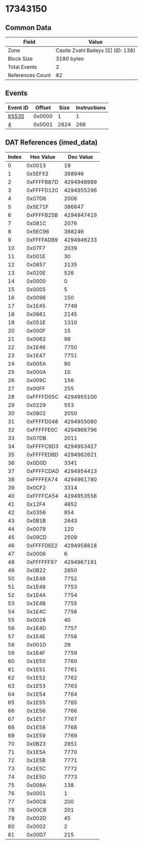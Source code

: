 # 17343150

## Common Data

| Field            | Value                              |
|------------------|------------------------------------|
| Zone             | Castle Zvahl Baileys [S] (ID: 138) |
| Block Size       | 3180 bytes                         |
| Total Events     | 2                                  |
| References Count | 82                                 |

## Events

| Event ID            | Offset   |   Size |   Instructions |
|---------------------|----------|--------|----------------|
| [65535](./65535.md) | 0x0000   |      1 |              1 |
| [4](./4.md)         | 0x0001   |   2824 |            266 |

## DAT References (imed_data)

|   Index | Hex Value   |   Dec Value |
|---------|-------------|-------------|
|       0 | 0x0013      |          19 |
|       1 | 0x5EF52     |      388946 |
|       2 | 0xFFFFB87D  |  4294948989 |
|       3 | 0xFFFFD120  |  4294955296 |
|       4 | 0x07D6      |        2006 |
|       5 | 0x5E71F     |      386847 |
|       6 | 0xFFFFB25B  |  4294947419 |
|       7 | 0x081C      |        2076 |
|       8 | 0x5EC96     |      388246 |
|       9 | 0xFFFFADB9  |  4294946233 |
|      10 | 0x07F7      |        2039 |
|      11 | 0x001E      |          30 |
|      12 | 0x0857      |        2135 |
|      13 | 0x020E      |         526 |
|      14 | 0x0000      |           0 |
|      15 | 0x0005      |           5 |
|      16 | 0x0096      |         150 |
|      17 | 0x1E45      |        7749 |
|      18 | 0x0861      |        2145 |
|      19 | 0x051E      |        1310 |
|      20 | 0x000F      |          15 |
|      21 | 0x0062      |          98 |
|      22 | 0x1E46      |        7750 |
|      23 | 0x1E47      |        7751 |
|      24 | 0x005A      |          90 |
|      25 | 0x000A      |          10 |
|      26 | 0x009C      |         156 |
|      27 | 0x00FF      |         255 |
|      28 | 0xFFFFD05C  |  4294955100 |
|      29 | 0x0229      |         553 |
|      30 | 0x0802      |        2050 |
|      31 | 0xFFFFD048  |  4294955080 |
|      32 | 0xFFFFFE0C  |  4294966796 |
|      33 | 0x07DB      |        2011 |
|      34 | 0xFFFFC9D3  |  4294953427 |
|      35 | 0xFFFFEDBD  |  4294962621 |
|      36 | 0x0D0D      |        3341 |
|      37 | 0xFFFFCDAD  |  4294954413 |
|      38 | 0xFFFFEA74  |  4294961780 |
|      39 | 0x0CF2      |        3314 |
|      40 | 0xFFFFCA54  |  4294953556 |
|      41 | 0x12F4      |        4852 |
|      42 | 0x0356      |         854 |
|      43 | 0x0B1B      |        2843 |
|      44 | 0x0078      |         120 |
|      45 | 0x09CD      |        2509 |
|      46 | 0xFFFFDEE2  |  4294958818 |
|      47 | 0x0006      |           6 |
|      48 | 0xFFFFFF97  |  4294967191 |
|      49 | 0x0B22      |        2850 |
|      50 | 0x1E48      |        7752 |
|      51 | 0x1E49      |        7753 |
|      52 | 0x1E4A      |        7754 |
|      53 | 0x1E4B      |        7755 |
|      54 | 0x1E4C      |        7756 |
|      55 | 0x0028      |          40 |
|      56 | 0x1E4D      |        7757 |
|      57 | 0x1E4E      |        7758 |
|      58 | 0x001D      |          29 |
|      59 | 0x1E4F      |        7759 |
|      60 | 0x1E50      |        7760 |
|      61 | 0x1E51      |        7761 |
|      62 | 0x1E52      |        7762 |
|      63 | 0x1E53      |        7763 |
|      64 | 0x1E54      |        7764 |
|      65 | 0x1E55      |        7765 |
|      66 | 0x1E56      |        7766 |
|      67 | 0x1E57      |        7767 |
|      68 | 0x1E58      |        7768 |
|      69 | 0x1E59      |        7769 |
|      70 | 0x0B23      |        2851 |
|      71 | 0x1E5A      |        7770 |
|      72 | 0x1E5B      |        7771 |
|      73 | 0x1E5C      |        7772 |
|      74 | 0x1E5D      |        7773 |
|      75 | 0x008A      |         138 |
|      76 | 0x0001      |           1 |
|      77 | 0x00C8      |         200 |
|      78 | 0x00C9      |         201 |
|      79 | 0x002D      |          45 |
|      80 | 0x0002      |           2 |
|      81 | 0x00D7      |         215 |
